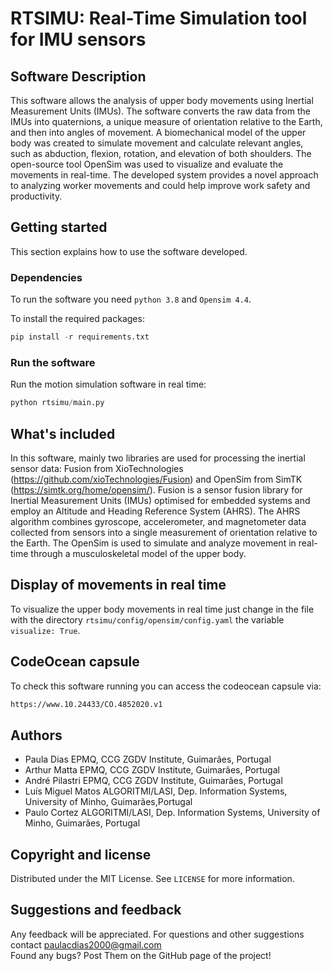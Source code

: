 # RTSIMU: Real-Time Simulation tool for IMU sensors


## Software Description

This software allows the analysis of upper body movements using Inertial Measurement Units (IMUs). The software converts the raw data from the IMUs into quaternions, a unique measure of orientation relative to the Earth, and then into angles of movement. A biomechanical model of the upper body was created to simulate movement and calculate relevant angles, such as abduction, flexion, rotation, and elevation of both shoulders. The open-source tool OpenSim was used to visualize and evaluate the movements in real-time. The developed system provides a novel approach to analyzing worker movements and could help improve work safety and productivity.


## Getting started

This section explains how to use the software developed.

### Dependencies 

To run the software you need `python 3.8` and `Opensim 4.4`.

To install the required packages:

```python
pip install -r requirements.txt
```

### Run the software

Run the motion simulation software in real time:

```python
python rtsimu/main.py
```


## What's included

In this software, mainly two libraries are used for processing the inertial sensor data: Fusion from XioTechnologies (https://github.com/xioTechnologies/Fusion) and OpenSim from SimTK (https://simtk.org/home/opensim/). Fusion is a sensor fusion library for Inertial Measurement Units (IMUs) optimised for embedded systems and employ an Altitude and Heading Reference System (AHRS). The AHRS algorithm combines gyroscope, accelerometer, and magnetometer data collected from sensors into a single measurement of orientation relative to the Earth. The OpenSim is used to simulate and analyze movement in real-time through a musculoskeletal model of the upper body.

## Display of movements in real time

To visualize the upper body movements in real time just change in the file with the directory `rtsimu/config/opensim/config.yaml` the variable `visualize: True`.

## CodeOcean capsule

To check this software running you can access the codeocean capsule via: 

``` cmd
https://www.10.24433/CO.4852020.v1
```


## Authors

- Paula Dias EPMQ, CCG ZGDV Institute, Guimarães, Portugal<br/>
- Arthur Matta EPMQ, CCG ZGDV Institute, Guimarães, Portugal<br/>
- André Pilastri EPMQ, CCG ZGDV Institute, Guimarães, Portugal<br/>
- Luís Miguel Matos ALGORITMI/LASI, Dep. Information Systems, University of Minho, Guimarães,Portugal <br/>
- Paulo Cortez ALGORITMI/LASI, Dep. Information Systems, University of Minho, Guimarães, Portugal <br/>


## Copyright and license

Distributed under the MIT License. See `LICENSE` for more information.


## Suggestions and feedback

Any feedback will be appreciated.
For questions and other suggestions contact paulacdias2000@gmail.com <br/>
Found any bugs? Post Them on the GitHub page of the project!


